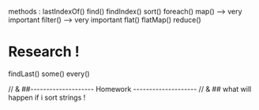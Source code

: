 
methods :
lastIndexOf()
find()
findIndex()
sort()
foreach()
map() --> very important 
filter() --> very important
flat()
flatMap()
reduce()

# Research ! 

findLast()
some()
every()


// & ##-------------------- Homework --------------------
// & ## what will happen if i sort strings ! 
